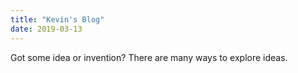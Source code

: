 ```yaml
---
title: "Kevin's Blog"
date: 2019-03-13
---
```

Got some idea or invention? There are many ways to explore ideas. 

